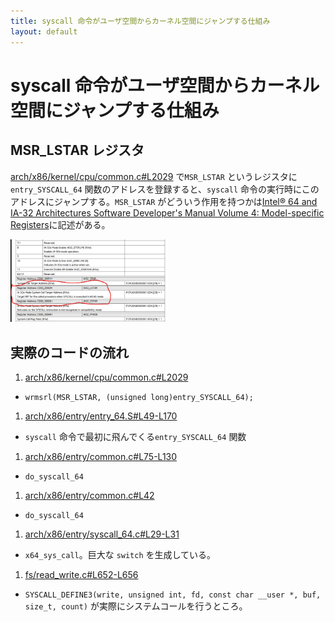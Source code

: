 ```yaml
---
title: syscall 命令がユーザ空間からカーネル空間にジャンプする仕組み
layout: default
---
```


# syscall 命令がユーザ空間からカーネル空間にジャンプする仕組み
## MSR_LSTAR レジスタ
[arch/x86/kernel/cpu/common.c#L2029](https://github.com/akawashiro/linux/blob/0c3836482481200ead7b416ca80c68a29cfdaabd/arch/x86/kernel/cpu/common.c#L2029) で`MSR_LSTAR` というレジスタに `entry_SYSCALL_64` 関数のアドレスを登録すると、`syscall` 命令の実行時にこのアドレスにジャンプする。`MSR_LSTAR` がどういう作用を持つかは[Intel® 64 and IA-32 Architectures Software Developer's  Manual Volume 4: Model-specific Registers](https://cdrdv2.intel.com/v1/dl/getContent/671098)に記述がある。

<img src="./IA32_LSTAR.png" width="50%">

## 実際のコードの流れ
1. [arch/x86/kernel/cpu/common.c#L2029](https://github.com/akawashiro/linux/blob/0c3836482481200ead7b416ca80c68a29cfdaabd/arch/x86/kernel/cpu/common.c#L2029)
  - `wrmsrl(MSR_LSTAR, (unsigned long)entry_SYSCALL_64);`
1. [arch/x86/entry/entry_64.S#L49-L170](https://github.com/akawashiro/linux/blob/0c3836482481200ead7b416ca80c68a29cfdaabd/arch/x86/entry/entry_64.S#L49-L170)
  - `syscall` 命令で最初に飛んでくる`entry_SYSCALL_64` 関数
1. [arch/x86/entry/common.c#L75-L130](https://github.com/akawashiro/linux/blob/0c3836482481200ead7b416ca80c68a29cfdaabd/arch/x86/entry/common.c#L75-L130)
  - `do_syscall_64`
1. [arch/x86/entry/common.c#L42](https://github.com/akawashiro/linux/blob/0c3836482481200ead7b416ca80c68a29cfdaabd/arch/x86/entry/common.c#L42)
  - `do_syscall_64`
1. [arch/x86/entry/syscall_64.c#L29-L31](https://github.com/akawashiro/linux/blob/0c3836482481200ead7b416ca80c68a29cfdaabd/arch/x86/entry/syscall_64.c#L29-L31)
  - `x64_sys_call`。巨大な `switch` を生成している。
1. [fs/read_write.c#L652-L656](https://github.com/akawashiro/linux/blob/0c3836482481200ead7b416ca80c68a29cfdaabd/fs/read_write.c#L652-L656)
  - `SYSCALL_DEFINE3(write, unsigned int, fd, const char __user *, buf, size_t, count)` が実際にシステムコールを行うところ。
